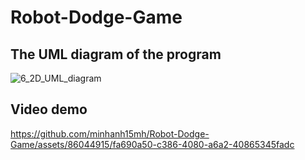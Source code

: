 # Robot-Dodge-Game
## The UML diagram of the program 
![6_2D_UML_diagram](https://github.com/minhanh15mh/Robot-Dodge-Game/assets/86044915/8419f03c-54ad-408a-9c02-0ad5b8beeba1)

## Video demo 
https://github.com/minhanh15mh/Robot-Dodge-Game/assets/86044915/fa690a50-c386-4080-a6a2-40865345fadc
